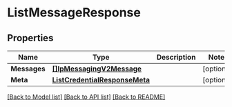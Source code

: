 # ListMessageResponse

## Properties

Name | Type | Description | Notes
------------ | ------------- | ------------- | -------------
**Messages** | [**[]IpMessagingV2Message**](IpMessagingV2Message.md) |  |[optional] 
**Meta** | [**ListCredentialResponseMeta**](ListCredentialResponseMeta.md) |  |[optional] 

[[Back to Model list]](../README.md#documentation-for-models) [[Back to API list]](../README.md#documentation-for-api-endpoints) [[Back to README]](../README.md)


